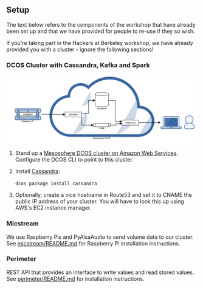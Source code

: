 ## Setup

The text below refers to the components of the workshop that have already been set up and that we have provided for people to re-use if they so wish.

If you're taking part in the Hackers at Berkeley workshop, we have already provided you with a cluster - ignore the following sections!

### DCOS Cluster with Cassandra, Kafka and Spark


![DCOS services](/img/dcos-architecture.png?raw=true)

1. Stand up a [Mesosphere DCOS cluster on Amazon Web Services](https://mesosphere.com/product/). Configure the DCOS CLI to point to this cluster.

2. Install [Cassandra](https://docs.mesosphere.com/services/cassandra/):

    `dcos package install cassandra`

3. Optionally, create a nice hostname in Route53 and set it to CNAME the public IP address of your cluster. You will have to look this up using AWS's EC2 instance manager.


### Micstream

We use Raspberry Pis and PyAlsaAudio to send volume data to our cluster. See [micstream/README.md](micstream/README.md) for Raspberry Pi installation instructions.

### Perimeter

REST API that provides an interface to write values and read stored values. See [perimeter/README.md](perimeter/README.md) for installation instructions.